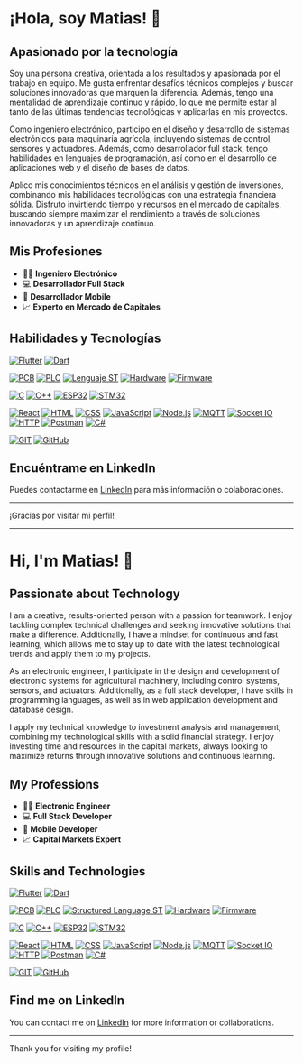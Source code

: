 # ¡Hola, soy Matias! 👋

## Apasionado por la tecnología

Soy una persona creativa, orientada a los resultados y apasionada por el trabajo en equipo. Me gusta enfrentar desafíos técnicos complejos y buscar soluciones innovadoras que marquen la diferencia. Además, tengo una mentalidad de aprendizaje continuo y rápido, lo que me permite estar al tanto de las últimas tendencias tecnológicas y aplicarlas en mis proyectos.

Como ingeniero electrónico, participo en el diseño y desarrollo de sistemas electrónicos para maquinaria agrícola, incluyendo sistemas de control, sensores y actuadores. Además, como desarrollador full stack, tengo habilidades en lenguajes de programación, así como en el desarrollo de aplicaciones web y el diseño de bases de datos.

Aplico mis conocimientos técnicos en el análisis y gestión de inversiones, combinando mis habilidades tecnológicas con una estrategia financiera sólida. Disfruto invirtiendo tiempo y recursos en el mercado de capitales, buscando siempre maximizar el rendimiento a través de soluciones innovadoras y un aprendizaje continuo.

## Mis Profesiones

- 👨‍🔧 **Ingeniero Electrónico**
- 💻 **Desarrollador Full Stack**
- 📱 **Desarrollador Mobile**
- 📈 **Experto en Mercado de Capitales**

## Habilidades y Tecnologías

[![Flutter](https://img.shields.io/badge/Flutter-02569B?style=flat&logo=flutter&logoColor=white)](#)
[![Dart](https://img.shields.io/badge/Dart-0175C2?style=flat&logo=dart&logoColor=white)](#)

[![PCB](https://img.shields.io/badge/PCB-00C853?style=flat&logoColor=white)](#)
[![PLC](https://img.shields.io/badge/PLC-FF6F00?style=flat&logoColor=white)](#)
[![Lenguaje ST](https://img.shields.io/badge/Lenguaje%20ST-8C8C8C?style=flat&logoColor=white)](#)
[![Hardware](https://img.shields.io/badge/Hardware-607D8B?style=flat&logoColor=white)](#)
[![Firmware](https://img.shields.io/badge/Firmware-795548?style=flat&logoColor=white)](#)

[![C](https://img.shields.io/badge/C-A8B9CC?style=flat&logo=c&logoColor=white)](#)
[![C++](https://img.shields.io/badge/C++-00599C?style=flat&logo=c%2B%2B&logoColor=white)](#)
[![ESP32](https://img.shields.io/badge/ESP32-000000?style=flat&logo=espressif&logoColor=white)](#)
[![STM32](https://img.shields.io/badge/STM32-03234B?style=flat&logo=stmicroelectronics&logoColor=white)](#)

[![React](https://img.shields.io/badge/React-61DAFB?style=flat&logo=react&logoColor=white)](#)
[![HTML](https://img.shields.io/badge/HTML-E34F26?style=flat&logo=html5&logoColor=white)](#)
[![CSS](https://img.shields.io/badge/CSS-1572B6?style=flat&logo=css3&logoColor=white)](#)
[![JavaScript](https://img.shields.io/badge/JavaScript-F7DF1E?style=flat&logo=javascript&logoColor=black)](#)
[![Node.js](https://img.shields.io/badge/Node.js-339933?style=flat&logo=node.js&logoColor=white)](#)
[![MQTT](https://img.shields.io/badge/MQTT-660066?style=flat&logo=mqtt&logoColor=white)](#)
[![Socket IO](https://img.shields.io/badge/Socket.IO-010101?style=flat&logo=socket.io&logoColor=white)](#)
[![HTTP](https://img.shields.io/badge/HTTP-005C97?style=flat&logo=http&logoColor=white)](#)
[![Postman](https://img.shields.io/badge/Postman-FF6C37?style=flat&logo=postman&logoColor=white)](#)
[![C#](https://img.shields.io/badge/CSharp-239120?style=flat&logo=csharp&logoColor=white)](#)

[![GIT](https://img.shields.io/badge/GIT-F05032?style=flat&logo=git&logoColor=white)](#)
[![GitHub](https://img.shields.io/badge/GitHub-181717?style=flat&logo=github&logoColor=white)](#)

## Encuéntrame en LinkedIn

Puedes contactarme en [LinkedIn](https://www.linkedin.com/in/mat%C3%ADas-cazanave/) para más información o colaboraciones.

---

¡Gracias por visitar mi perfil!


-------------------------------

# Hi, I'm Matias! 👋

## Passionate about Technology

I am a creative, results-oriented person with a passion for teamwork. I enjoy tackling complex technical challenges and seeking innovative solutions that make a difference. Additionally, I have a mindset for continuous and fast learning, which allows me to stay up to date with the latest technological trends and apply them to my projects.

As an electronic engineer, I participate in the design and development of electronic systems for agricultural machinery, including control systems, sensors, and actuators. Additionally, as a full stack developer, I have skills in programming languages, as well as in web application development and database design.

I apply my technical knowledge to investment analysis and management, combining my technological skills with a solid financial strategy. I enjoy investing time and resources in the capital markets, always looking to maximize returns through innovative solutions and continuous learning.

## My Professions

- 👨‍🔧 **Electronic Engineer**
- 💻 **Full Stack Developer**
- 📱 **Mobile Developer**
- 📈 **Capital Markets Expert**

## Skills and Technologies

[![Flutter](https://img.shields.io/badge/Flutter-02569B?style=flat&logo=flutter&logoColor=white)](#)
[![Dart](https://img.shields.io/badge/Dart-0175C2?style=flat&logo=dart&logoColor=white)](#)

[![PCB](https://img.shields.io/badge/PCB-00C853?style=flat&logoColor=white)](#)
[![PLC](https://img.shields.io/badge/PLC-FF6F00?style=flat&logoColor=white)](#)
[![Structured Language ST](https://img.shields.io/badge/Structured%20Language%20ST-8C8C8C?style=flat&logoColor=white)](#)
[![Hardware](https://img.shields.io/badge/Hardware-607D8B?style=flat&logoColor=white)](#)
[![Firmware](https://img.shields.io/badge/Firmware-795548?style=flat&logoColor=white)](#)

[![C](https://img.shields.io/badge/C-A8B9CC?style=flat&logo=c&logoColor=white)](#)
[![C++](https://img.shields.io/badge/C++-00599C?style=flat&logo=c%2B%2B&logoColor=white)](#)
[![ESP32](https://img.shields.io/badge/ESP32-000000?style=flat&logo=espressif&logoColor=white)](#)
[![STM32](https://img.shields.io/badge/STM32-03234B?style=flat&logo=stmicroelectronics&logoColor=white)](#)

[![React](https://img.shields.io/badge/React-61DAFB?style=flat&logo=react&logoColor=white)](#)
[![HTML](https://img.shields.io/badge/HTML-E34F26?style=flat&logo=html5&logoColor=white)](#)
[![CSS](https://img.shields.io/badge/CSS-1572B6?style=flat&logo=css3&logoColor=white)](#)
[![JavaScript](https://img.shields.io/badge/JavaScript-F7DF1E?style=flat&logo=javascript&logoColor=black)](#)
[![Node.js](https://img.shields.io/badge/Node.js-339933?style=flat&logo=node.js&logoColor=white)](#)
[![MQTT](https://img.shields.io/badge/MQTT-660066?style=flat&logo=mqtt&logoColor=white)](#)
[![Socket IO](https://img.shields.io/badge/Socket.IO-010101?style=flat&logo=socket.io&logoColor=white)](#)
[![HTTP](https://img.shields.io/badge/HTTP-005C97?style=flat&logo=http&logoColor=white)](#)
[![Postman](https://img.shields.io/badge/Postman-FF6C37?style=flat&logo=postman&logoColor=white)](#)
[![C#](https://img.shields.io/badge/CSharp-239120?style=flat&logo=csharp&logoColor=white)](#)

[![GIT](https://img.shields.io/badge/GIT-F05032?style=flat&logo=git&logoColor=white)](#)
[![GitHub](https://img.shields.io/badge/GitHub-181717?style=flat&logo=github&logoColor=white)](#)

## Find me on LinkedIn

You can contact me on [LinkedIn](https://www.linkedin.com/in/mat%C3%ADas-cazanave/) for more information or collaborations.

---

Thank you for visiting my profile!
